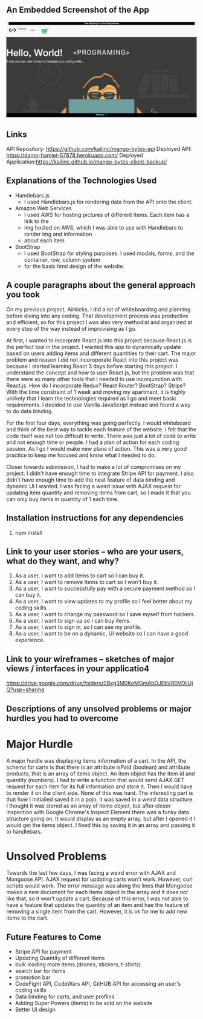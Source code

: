 ## An Embedded Screenshot of the App

![Screen Shot of App](https://raw.githubusercontent.com/kailinc/mango-bytes-client-backup/master/assets/img/mango-bytes-screen-shot.png)

## Links

API Repository: https://github.com/kailinc/mango-bytes-api
Deployed API: https://damp-hamlet-57878.herokuapp.com/
Deployed Application:https://kailinc.github.io/mango-bytes-client-backup/

## Explanations of the Technologies Used

- Handlebars.js
  - I used Handlebars.js for rendering data from the API onto the client.
- Amazon Web Services
  - I used AWS for hosting pictures of different items. Each item has a link to the
  - img hosted on AWS, which I was able to use with Handlebars to render img and information
  - about each item.
- BootStrap
  - I used BootStrap for styling purposes. I used modals, forms, and the container, row, column system
  - for the basic html design of the website.

## A couple paragraphs about the general approach you took

On my previous project, Airkicks, I did a lot of whiteboarding and planning before
diving into any coding. That development process was productive and efficient, so for
this project I was also very methodial and organized at every step of the way instead of
improvising as I go.

At first, I wanted to incorprate React.js into this project because React.js is the perfect
tool in the project. I wanted this app to dynamically update based on users adding items and
different quantities to their cart. The major problem and reason I did not incoroporate React
into this project was because I started learning React 3 days before starting this project.
I understand the concept and how to user React.js, but the problem was that there were
so many other tools that I needed to use inconjunction with React.js. How do I incorporate
Redux? React Router? BootStrap? Stripe? With the time constraint of 1 week and moving my apartment,
it is highly unlikely that I learn the technologies required as I go and
meet basic requirements. I decided to use Vanilla JavaScript instead and found a
way to do data binding.

For the first four days, everything was going perfectly. I would whiteboard and think
of the best way to tackle each feature of the website. I felt that the code itself
was not too difficult to write. There was just a lot of code to write and not enough
time or people. I had a plan of action for each coding session. As I go I would make new plans
of action. This was a very good practice to keep me focused and know what I needed to do.

Closer towards submission, I had to make a lot of compromises on my project. I didn't
have enough time to integrate Stripe API for payment. I also didn't have enough time
to add the neat feature of data binding and dynamic UI I wanted. I was facing a weird
issue with AJAX request for updating item quantity and removing items from cart, so
I made it that you can only buy items in quantity of 1 each time.

## Installation instructions for any dependencies

1. npm install

## Link to your user stories – who are your users, what do they want, and why?

1. As a user, I want to add Items to cart so I can buy it.
2. As a user, I want to remove Items to cart so I won't buy it.
3. As a user, I want to successfully pay with a secure payment method so I can buy it.
4. As a user, I want to view updates to my profile so I feel better about my coding skills.
5. As a user, I want to change my password so I save myself from hackers.
6. As a user, I want to sign up so I can buy items.
7. As a user, I want to sign in, so I can see my profile.
8. As a user, I want to be on a dynamic, UI website so I can have a good experience.

## Link to your wireframes – sketches of major views / interfaces in your applicatio4

https://drive.google.com/drive/folders/0Bxg3M0KoMGmAbDJEbVR0VDliUjQ?usp=sharing

## Descriptions of any unsolved problems or major hurdles you had to overcome

# Major Hurdle

 A major hurdle was displaying items information of a cart. In the API, the
 schema for carts is that there is an attribute isPaid (boolean) and attribute products,
 that is an array of items object. An item object has the item id and quantity (numbers).
 I had to write a function that would send AJAX GET request for each item for its full
 information and store it. Then I would have to render it on the client side. None of this
 was hard. The interesting part is that how I initialied saved it in a pojo, it was saved in a weird
 data structure. I thought it was stored as an array of items object, but after closer inspection
 with Google Chrome's Inspect Element there was a funky data structure going on. It would display
 as an empty array, but after I opened it I would get the items object. I fixed this by saving it
 in an array and passing it to handlebars.

# Unsolved Problems

Towards the last few days, I was facing a weird error with AJAX and Mongoose API. AJAX request for updating carts won't work. However, curl scripts would work. The error message was along the lines
that Mongoose makes a new document for each items object in the array and it does not like that, so
it won't update a cart. Because of this error, I was not able to have a feature that updates the quantity
of an item and hae the feature of removing a single item from the cart. However, it is ok for me
to add new items to the cart.

## Future Features to Come

- Stripe API for payment
- Updating Quantity of different items
- bulk loading more items (drones, stickers, t-shirts)
- search bar for items
- promotion bar
- CodeFight API, CodeWars API, GitHUB API for accessing an user's coding skills
- Data binding for carts, and user profiles
- Adding Super Powers (items) to be sold on the website
- Better UI design
